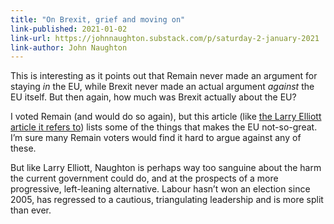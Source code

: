 ```yaml
---
title: "On Brexit, grief and moving on"
link-published: 2021-01-02
link-url: https://johnnaughton.substack.com/p/saturday-2-january-2021
link-author: John Naughton
---
```


This is interesting as it points out that Remain never made an argument for staying _in_ the EU, while Brexit never made an actual argument _against_ the EU itself. But then again, how much was Brexit actually about the EU?

I voted Remain (and would do so again), but this article (like [the Larry Elliott article it refers to](https://www.theguardian.com/commentisfree/2020/dec/31/the-left-brexit-economic-uk)) lists some of the things that makes the EU not-so-great. I’m sure many Remain voters would find it hard to argue against any of these.

But like Larry Elliott, Naughton is perhaps way too sanguine about the harm the current government could do, and at the prospects of a more progressive, left-leaning alternative. Labour hasn’t won an election since 2005, has regressed to a cautious, triangulating leadership and is more split than ever.